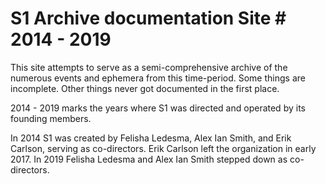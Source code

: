# S1 Archive documentation Site # 2014 - 2019

<p>This site attempts to serve as a semi-comprehensive archive of the numerous events and ephemera from this time-period. Some things are incomplete. Other things never got documented in the first place.</p>

<p>2014 - 2019 marks the years where S1 was directed and operated by its founding members.</p>

<p>In 2014 S1 was created by Felisha Ledesma, Alex Ian Smith, and Erik Carlson, serving as co-directors. Erik Carlson left the organization in early 2017. In 2019 Felisha Ledesma and Alex Ian Smith stepped down as co-directors.</p>
